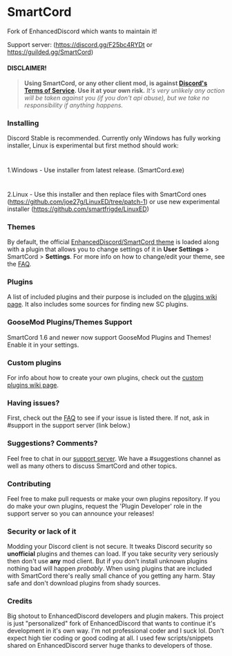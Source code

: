 # SmartCord
Fork of EnhancedDiscord which wants to maintain it!

Support server:
(https://discord.gg/F25bc4RYDt or https://guilded.gg/SmartCord)

#### DISCLAIMER!
> **Using SmartCord, or any other client mod, is against [Discord's Terms of Service](https://discordapp.com/terms). Use it at your own risk.**
> *It's very unlikely any action will be taken against you (if you don't api abuse), but we take no responsibility if anything happens.*

### Installing
Discord Stable is recommended.
Currently only Windows has fully working installer, Linux is experimental but first method should work:
#
1.Windows - Use installer from latest release. (SmartCord.exe)
#
2.Linux - Use this installer and then replace files with SmartCord ones (https://github.com/joe27g/LinuxED/tree/patch-1) or use new experimental installer (https://github.com/smartfrigde/LinuxED)

### Themes

By default, the official [EnhancedDiscord/SmartCord theme](https://smartfrigde.github.io/smartcord/smartcord.css) is loaded along with a plugin that allows you to change settings of it in **User Settings** > SmartCord > **Settings**. For more info on how to change/edit your theme, see the [FAQ](https://github.com/joe27g/EnhancedDiscord/wiki/FAQ).

### Plugins

A list of included plugins and their purpose is included on the [plugins wiki page](https://github.com/joe27g/EnhancedDiscord/wiki/Plugins). It also includes some sources for finding new SC plugins.

### GooseMod Plugins/Themes Support

SmartCord 1.6 and newer now support GooseMod Plugins and Themes! Enable it in your settings.

### Custom plugins

For info about how to create your own plugins, check out the [custom plugins wiki page](https://github.com/joe27g/EnhancedDiscord/wiki/Custom-plugins).

### Having issues?

First, check out the [FAQ](https://github.com/joe27g/EnhancedDiscord/wiki/FAQ) to see if your issue is listed there. If not, ask in #support in the support server (link below.)

### Suggestions? Comments?

Feel free to chat in our [support server](https://discord.gg/F25bc4RYDt). We have a #suggestions channel as well as many others to discuss SmartCord and other topics.

### Contributing

Feel free to make pull requests or make your own plugins repository. If you do make your own plugins, request the 'Plugin Developer' role in the support server so you can announce your releases!

### Security or lack of it
Modding your Discord client is not secure. It tweaks Discord security so **unofficial** plugins and themes can load. If you take security very seriously then don't use **any** mod client. But if you don't install unknown plugins nothing bad will happen *probably*. When using plugins that are included with SmartCord there's really small chance of you getting any harm. Stay safe and don't download plugins from shady sources.

### Credits

Big shotout to EnhancedDiscord developers and plugin makers. This project is just "personalized" fork of EnhancedDiscord that wants to continue it's development in it's own way. I'm not professional coder and I suck lol. Don't expect high tier coding or good coding at all. I used few scripts/snippets shared on EnhancedDiscord server huge thanks to developers of those.
